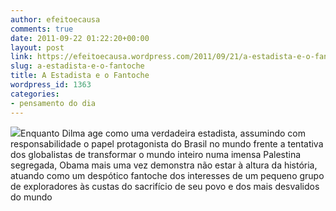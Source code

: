 ```yaml
---
author: efeitoecausa
comments: true
date: 2011-09-22 01:22:20+00:00
layout: post
link: https://efeitoecausa.wordpress.com/2011/09/21/a-estadista-e-o-fantoche/
slug: a-estadista-e-o-fantoche
title: A Estadista e o Fantoche
wordpress_id: 1363
categories:
- pensamento do dia
---
```


[![](http://efeitoecausa.files.wordpress.com/2011/09/dilma-obama-olha-reuters-20110319-hg.jpg)](http://efeitoecausa.files.wordpress.com/2011/09/dilma-obama-olha-reuters-20110319-hg.jpg)Enquanto Dilma age como uma verdadeira estadista, assumindo com responsabilidade o papel protagonista do Brasil no mundo frente a tentativa dos globalistas de transformar o mundo inteiro numa imensa Palestina segregada, Obama mais uma vez demonstra não estar à altura da história, atuando como um despótico fantoche dos interesses de um pequeno grupo de exploradores às custas do sacrifício de seu povo e dos mais desvalidos do mundo
